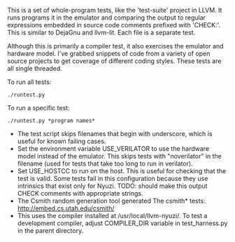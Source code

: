 This is a set of whole-program tests, like the 'test-suite' project in LLVM. It
runs programs it in the emulator and comparing the output to regular
expressions embedded in source code comments prefixed with 'CHECK:'. This is
similar to DejaGnu and llvm-lit. Each file is a separate test.

Although this is primarily a compiler test, it also exercises the emulator and
hardware model. I've grabbed snippets of code from a variety of open source
projects to get coverage of different coding styles. These tests are all single
threaded.

To run all tests:

    ./runtest.py

To run a specific test:

    ./runtest.py *program names*

* The test script skips filenames that begin with underscore, which is
  useful for known failing cases.
* Set the environment variable USE_VERILATOR to use the hardware model instead
  of the emulator. This skips tests with "noverilator" in the filename
  (used for tests that take too long to run in verilator).
* Set USE_HOSTCC to run on the host. This is useful for checking that the test
  is valid. Some tests fail in this configuration because they use intrinsics
  that exist only for Nyuzi. TODO: should make this output CHECK comments with
  appropriate strings.
* The Csmith random generation tool generated The csmith* tests: 
  http://embed.cs.utah.edu/csmith/
* This uses the compiler installed at /usr/local/llvm-nyuzi/. To test a 
  development compiler, adjust COMPILER_DIR variable in test_harness.py 
  in the parent directory.
 


